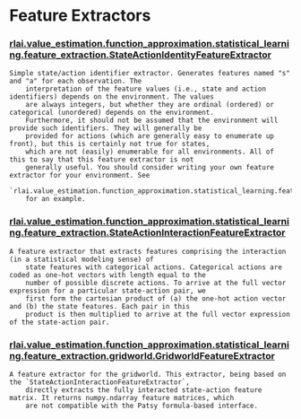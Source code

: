 # Feature Extractors
### [rlai.value_estimation.function_approximation.statistical_learning.feature_extraction.StateActionIdentityFeatureExtractor](https://github.com/MatthewGerber/rlai/tree/master/src/rlai/value_estimation/function_approximation/statistical_learning/feature_extraction.py#L158)
```
Simple state/action identifier extractor. Generates features named "s" and "a" for each observation. The
    interpretation of the feature values (i.e., state and action identifiers) depends on the environment. The values
    are always integers, but whether they are ordinal (ordered) or categorical (unordered) depends on the environment.
    Furthermore, it should not be assumed that the environment will provide such identifiers. They will generally be
    provided for actions (which are generally easy to enumerate up front), but this is certainly not true for states,
    which are not (easily) enumerable for all environments. All of this to say that this feature extractor is not
    generally useful. You should consider writing your own feature extractor for your environment. See
    `rlai.value_estimation.function_approximation.statistical_learning.feature_extraction.gridworld.GridworldFeatureExtractor`
    for an example.
```
### [rlai.value_estimation.function_approximation.statistical_learning.feature_extraction.StateActionInteractionFeatureExtractor](https://github.com/MatthewGerber/rlai/tree/master/src/rlai/value_estimation/function_approximation/statistical_learning/feature_extraction.py#L80)
```
A feature extractor that extracts features comprising the interaction (in a statistical modeling sense) of
    state features with categorical actions. Categorical actions are coded as one-hot vectors with length equal to the
    number of possible discrete actions. To arrive at the full vector expression for a particular state-action pair, we
    first form the cartesian product of (a) the one-hot action vector and (b) the state features. Each pair in this
    product is then multiplied to arrive at the full vector expression of the state-action pair.
```
### [rlai.value_estimation.function_approximation.statistical_learning.feature_extraction.gridworld.GridworldFeatureExtractor](https://github.com/MatthewGerber/rlai/tree/master/src/rlai/value_estimation/function_approximation/statistical_learning/feature_extraction/gridworld.py#L18)
```
A feature extractor for the gridworld. This extractor, being based on the `StateActionInteractionFeatureExtractor`,
    directly extracts the fully interacted state-action feature matrix. It returns numpy.ndarray feature matrices, which
    are not compatible with the Patsy formula-based interface.
```
